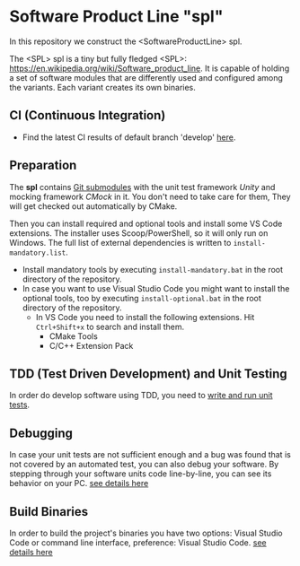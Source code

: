 # Software Product Line "spl"

In this repository we construct the &lt;SoftwareProductLine&gt; spl.

The &lt;SPL&gt; spl is a tiny but fully fledged &lt;SPL&gt;: https://en.wikipedia.org/wiki/Software_product_line. It is capable of holding a set of software modules that are differently used and configured among the variants. Each variant creates its own binaries.

## CI (Continuous Integration)

* Find the latest CI results of default branch 'develop' [here](github.com).

## Preparation

The **spl**  contains [Git submodules](https://git-scm.com/book/en/v2/Git-Tools-Submodules) with the unit test framework _Unity_ and mocking framework _CMock_ in it. You don't need to take care for them, They will get checked out automatically by CMake.

Then you can install required and optional tools and install some VS Code extensions. The installer uses Scoop/PowerShell, so it will only run on Windows. The full list of external dependencies is written to `install-mandatory.list`.
* Install mandatory tools by executing `install-mandatory.bat` in the root directory of the repository.
* In case you want to use Visual Studio Code you might want to install the optional tools, too by executing `install-optional.bat` in the root directory of the repository.
  * In VS Code you need to install the following extensions. Hit `Ctrl+Shift+x` to search and install them.
    * CMake Tools
    * C/C++ Extension Pack

## TDD (Test Driven Development) and Unit Testing

In order do develop software using TDD, you need to [write and run unit tests](doc/unitTesting.md).

## Debugging

In case your unit tests are not sufficient enough and a bug was found that is not covered by an automated test, you can also debug your software. By stepping through your software units code line-by-line, you can see its behavior on your PC. [see details here](doc/Debugging.md)

## Build Binaries

In order to build the project's binaries you have two options: Visual Studio Code or command line interface, preference: Visual Studio Code. [see details here](doc/build.md)